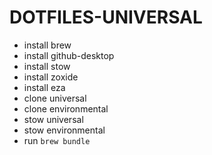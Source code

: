 # DOTFILES-UNIVERSAL

- install brew
- install github-desktop
- install stow
- install zoxide
- install eza
- clone universal
- clone environmental
- stow universal
- stow environmental
- run `brew bundle`
